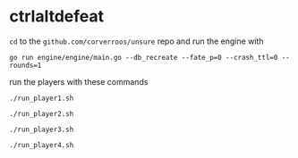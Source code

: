 # ctrlaltdefeat

`cd` to the `github.com/corverroos/unsure` repo and run the engine with
```
go run engine/engine/main.go --db_recreate --fate_p=0 --crash_ttl=0 --rounds=1
```

run the players with these commands
```
./run_player1.sh
```
```
./run_player2.sh
```
```
./run_player3.sh
```
```
./run_player4.sh
```